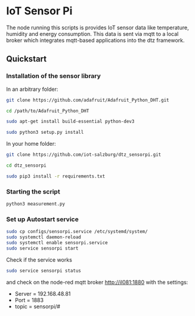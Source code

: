 
# IoT Sensor Pi

The node running this scripts is provides IoT
sensor data like temperature, humidity and energy
consumption. This data is sent via mqtt to a
local broker which integrates mqtt-based applications
into the dtz framework.

## Quickstart

### Installation of the sensor library

In an arbitrary folder:

```bash
git clone https://github.com/adafruit/Adafruit_Python_DHT.git

cd /path/to/Adafruit_Python_DHT

sudo apt-get install build-essential python-dev3

sudo python3 setup.py install
```

In your home folder:
    
```bash
git clone https://github.com/iot-salzburg/dtz_sensorpi.git

cd dtz_sensorpi

sudo pip3 install -r requirements.txt
```


### Starting the script
```bash
python3 measurement.py
```


### Set up Autostart service

```bash
sudo cp configs/sensorpi.service /etc/systemd/system/
sudo systemctl daemon-reload
sudo systemctl enable sensorpi.service
sudo service sensorpi start
```

Check if the service works

```bash
sudo service sensorpi status
```

and check on the node-red mqtt broker [http://il081:1880](http://il081:1880/)
with the settings:

* Server = 192.168.48.81
* Port = 1883
* topic = sensorpi/#


